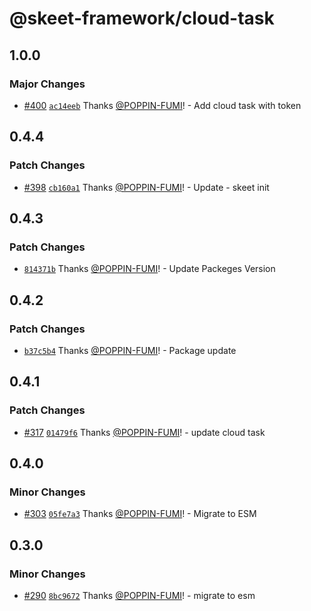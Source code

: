 # @skeet-framework/cloud-task

## 1.0.0

### Major Changes

- [#400](https://github.com/elsoul/skeet/pull/400) [`ac14eeb`](https://github.com/elsoul/skeet/commit/ac14eebb0a0a0eac80397420f7985d149aee94d3) Thanks [@POPPIN-FUMI](https://github.com/POPPIN-FUMI)! - Add cloud task with token

## 0.4.4

### Patch Changes

- [#398](https://github.com/elsoul/skeet/pull/398) [`cb160a1`](https://github.com/elsoul/skeet/commit/cb160a11bf759d2af2e0b2736cf9c64a787dec7f) Thanks [@POPPIN-FUMI](https://github.com/POPPIN-FUMI)! - Update - skeet init

## 0.4.3

### Patch Changes

- [`814371b`](https://github.com/elsoul/skeet/commit/814371b8c8d0a8d6694d7ab28aac7256c667e855) Thanks [@POPPIN-FUMI](https://github.com/POPPIN-FUMI)! - Update Packeges Version

## 0.4.2

### Patch Changes

- [`b37c5b4`](https://github.com/elsoul/skeet/commit/b37c5b49017a8d285842d87e6f5095ec8bd4cb14) Thanks [@POPPIN-FUMI](https://github.com/POPPIN-FUMI)! - Package update

## 0.4.1

### Patch Changes

- [#317](https://github.com/elsoul/skeet/pull/317) [`01479f6`](https://github.com/elsoul/skeet/commit/01479f623bab6af10e056ce4748b5cb554bbd9b7) Thanks [@POPPIN-FUMI](https://github.com/POPPIN-FUMI)! - update cloud task

## 0.4.0

### Minor Changes

- [#303](https://github.com/elsoul/skeet/pull/303) [`05fe7a3`](https://github.com/elsoul/skeet/commit/05fe7a3bd01435a2a98d65ed7904317b3a53a775) Thanks [@POPPIN-FUMI](https://github.com/POPPIN-FUMI)! - Migrate to ESM

## 0.3.0

### Minor Changes

- [#290](https://github.com/elsoul/skeet/pull/290) [`8bc9672`](https://github.com/elsoul/skeet/commit/8bc9672e62e5ae178fc568e1b7335d7246090fc7) Thanks [@POPPIN-FUMI](https://github.com/POPPIN-FUMI)! - migrate to esm
